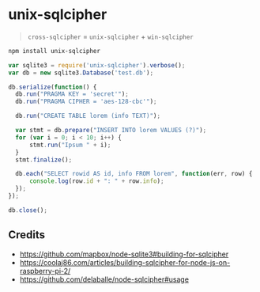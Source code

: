 # unix-sqlcipher

> `cross-sqlcipher` = `unix-sqlcipher` + `win-sqlcipher`

```sh
npm install unix-sqlcipher
```

```js
var sqlite3 = require('unix-sqlcipher').verbose();
var db = new sqlite3.Database('test.db');

db.serialize(function() {
  db.run("PRAGMA KEY = 'secret'");
  db.run("PRAGMA CIPHER = 'aes-128-cbc'");

  db.run("CREATE TABLE lorem (info TEXT)");

  var stmt = db.prepare("INSERT INTO lorem VALUES (?)");
  for (var i = 0; i < 10; i++) {
      stmt.run("Ipsum " + i);
  }
  stmt.finalize();

  db.each("SELECT rowid AS id, info FROM lorem", function(err, row) {
      console.log(row.id + ": " + row.info);
  });
});

db.close();
```

## Credits

- https://github.com/mapbox/node-sqlite3#building-for-sqlcipher
- https://coolaj86.com/articles/building-sqlcipher-for-node-js-on-raspberry-pi-2/
- https://github.com/delaballe/node-sqlcipher#usage

